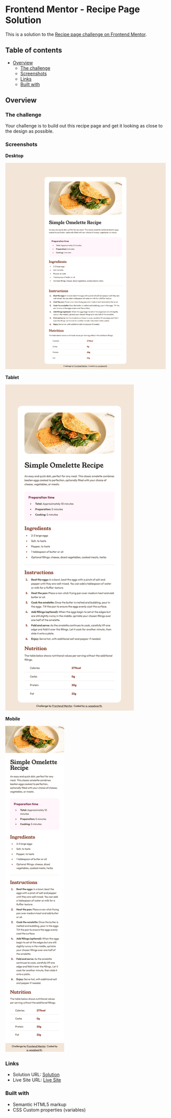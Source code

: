 # Frontend Mentor - Recipe Page Solution

This is a solution to the [Recipe page challenge on Frontend Mentor](https://www.frontendmentor.io/challenges/recipe-page-KiTsR8QQKm).

## Table of contents

- [Overview](#overview)
  - [The challenge](#the-challenge)
  - [Screenshots](#screenshots)
  - [Links](#links)
  - [Built with](#built-with)

## Overview

### The challenge

Your challenge is to build out this recipe page and get it looking as close to the design as possible.

### Screenshots

**Desktop**

![Desktop Sceenshot](assets/screenshots/desktop-screenshot-1440px.png)

**Tablet**

![Tablet Sceenshot](assets/screenshots/tablet-screenshot-768px.png)

**Mobile**

![Mobile Sceenshot](assets/screenshots/mobile-screenshot-375px.png)

### Links

- Solution URL: [Solution]()
- Live Site URL: [Live Site](https://a-woodworth.github.io/recipe_page/)

### Built with

- Semantic HTML5 markup
- CSS Custom properties (variables)
